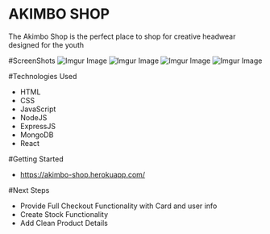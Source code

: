 # AKIMBO SHOP

The Akimbo Shop is the perfect place to shop for creative headwear designed for the youth

#ScreenShots
![Imgur Image](https://i.imgur.com/ZIxYH3p.png)
![Imgur Image](https://i.imgur.com/GuvUxRv.jpg)
![Imgur Image](https://i.imgur.com/R1QGIx9.png)
![Imgur Image](https://i.imgur.com/W3WEGxr.png)

#Technologies Used

* HTML
* CSS
* JavaScript
* NodeJS
* ExpressJS
* MongoDB
* React

#Getting Started
* https://akimbo-shop.herokuapp.com/

#Next Steps
* Provide Full Checkout Functionality with Card and user info
* Create Stock Functionality
* Add Clean Product Details


